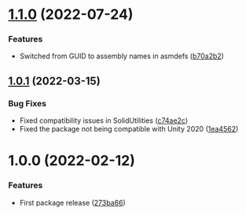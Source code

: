 # [1.1.0](https://github.com/SolidAlloy/MissingScriptType/compare/1.0.1...1.1.0) (2022-07-24)


### Features

* Switched from GUID to assembly names in asmdefs ([b70a2b2](https://github.com/SolidAlloy/MissingScriptType/commit/b70a2b21c7ef454a0bda5f9d6ed0a1df961e3a1b))

## [1.0.1](https://github.com/SolidAlloy/MissingScriptType/compare/1.0.0...1.0.1) (2022-03-15)


### Bug Fixes

* Fixed compatibility issues in SolidUtilities ([c74ae2c](https://github.com/SolidAlloy/MissingScriptType/commit/c74ae2c4b54bff56b97be67c36aa90705b0744ba))
* Fixed the package not being compatible with Unity 2020 ([1ea4562](https://github.com/SolidAlloy/MissingScriptType/commit/1ea45628fcca1346baeded76224bd622b11c0d24))

# 1.0.0 (2022-02-12)


### Features

* First package release ([273ba66](https://github.com/SolidAlloy/MissingScriptType/commit/273ba66acdd6c86d005179d8135b5de5903d64c2))
